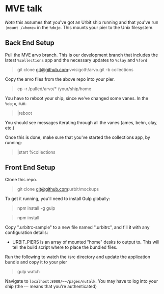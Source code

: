 # MVE talk

*Note* this assumes that you've got an Urbit ship running and that you've run `|mount /=home=` in the `%dojo`. This mounts your pier to the Unix filesystem.

## Back End Setup

Pull the MVE arvo branch. This is our development branch that includes the latest `%collections` app and the necessary updates to `%clay` and `%ford`
> git clone git@github.com:vvisigoth/arvo.git -b collections

Copy the arvo files from the above repo into your pier.
> cp -r /pulled/arvo/\* /your/ship/home

You have to reboot your ship, since we've changed some vanes.
In the `%dojo`, run:
> |reboot

You should see messages iterating through all the vanes (ames, behn, clay, etc.)

Once this is done, make sure that you've started the collections app, by running:
> |start %collections

## Front End Setup

Clone this repo.
> git clone git@github.com:urbit/mockups

To get it running, you'll need to install Gulp globally:
> npm install -g gulp

> npm install

Copy ".urbitrc-sample" to a new file named ".urbitrc", and fill it with any configuration details:
  - URBIT_PIERS is an array of mounted "home" desks to output to. This will tell the build script where to place the bundled files.

Run the following to watch the /src directory and update the application bundle and copy it to your pier
> gulp watch

Navigate to `localhost:8080/~~/pages/nutalk`. You may have to log into your ship (the `~~` means that you're authenticated)
